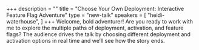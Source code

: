+++
description = ""
title = "Choose Your Own Deployment: Interactive Feature Flag Adventure"
type = "new-talk"
speakers = [
        "heidi-waterhouse",
]
+++
Welcome, bold adventurer! Are you ready to work with me to explore the
multiple paths of deployment, activation, and feature flags? The
audience drives the talk by choosing different deployment and activation
options in real time and we’ll see how the story ends.